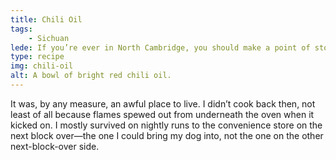 ```yaml
---
title: Chili Oil
tags: 
    - Sichuan
lede: If you’re ever in North Cambridge, you should make a point of stopping by my old apartment.
type: recipe
img: chili-oil
alt: A bowl of bright red chili oil.
---
```


It was, by any measure, an awful place to live. I didn’t cook back then, not least of all because flames spewed out from underneath the oven when it kicked on. I mostly survived on nightly runs to the convenience store on the next block over—the one I could bring my dog into, not the one on the other next-block-over side.



